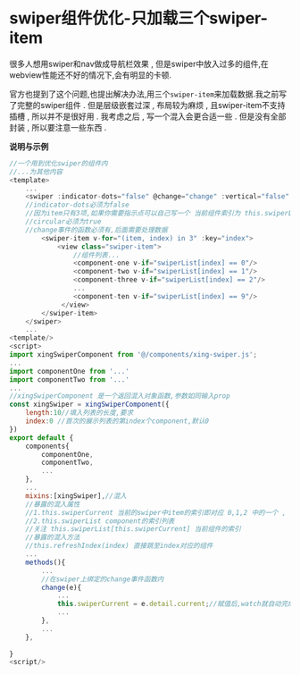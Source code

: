 # swiper组件优化-只加载三个swiper-item

很多人想用swiper和nav做成导航栏效果 , 但是swiper中放入过多的组件,在webview性能还不好的情况下,会有明显的卡顿.

官方也提到了这个问题,也提出解决办法,用三个`swiper-item`来加载数据.我之前写了完整的swiper组件 . 但是层级嵌套过深 ,  布局较为麻烦 , 且swiper-item不支持插槽 , 所以并不是很好用 . 我考虑之后 , 写一个混入会更合适一些 . 但是没有全部封装 , 所以要注意一些东西 . 

**说明与示例**

```Javascript
//一个用到优化swiper的组件内
//...为其他内容
<template>
	...
	<swiper :indicator-dots="false" @change="change" :vertical="false" circular>
	//indicator-dots必须为false
	//因为item只有3项,如果你需要指示点可以自己写一个 当前组件索引为 this.swiperList[this.swiperCurrent]
	//circular必须为true
	//change事件的函数必须有,后面需要处理数据
		<swiper-item v-for="(item, index) in 3" :key="index">
			<view class="swiper-item">
                //组件列表...
                <component-one v-if="swiperList[index] == 0"/>
                <component-two v-if="swiperList[index] == 1"/>
                <component-three v-if="swiperList[index] == 2"/>
                ...
                <component-ten v-if="swiperList[index] == 9"/>
             </view>
		</swiper-item>
	</swiper>
	...
<template/>
<script>
import xingSwiperComponent from '@/components/xing-swiper.js';
...
import componentOne from '...'
import componentTwo from '...'
...
//xingSwiperComponent 是一个返回混入对象函数,参数如同输入prop
const xingSwiper = xingSwiperComponent({
    length:10//填入列表的长度,要求
    index:0 //首次的展示列表的第index个component,默认0
})
export default {
    components{
		componentOne,
		componentTwo,
		...
	},
	...
	mixins:[xingSwiper],//混入
	//暴露的混入属性
	//1.this.swiperCurrent 当前的swiper中item的索引即对应 0,1,2 中的一个 , change时用到
	//2.this.swiperList component的索引列表 
	//关注 this.swiperList[this.swiperCurrent] 当前组件的索引
	//暴露的混入方法
	//this.refreshIndex(index) 直接跳至index对应的组件
	...
	methods(){
		...
		//在swiper上绑定的change事件函数内
		change(e){
			...
			this.swiperCurrent = e.detail.current;//赋值后,watch就自动完成前后组件的更新了
			...
		},
		...
	},
	
}
<script/>

```

